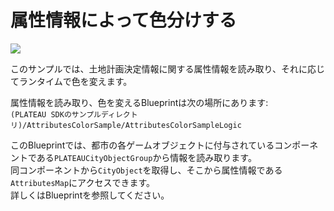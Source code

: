 # 属性情報によって色分けする
![](../resources/manual/changeColorByAttrs/AttributeColorSample.png)

このサンプルでは、土地計画決定情報に関する属性情報を読み取り、それに応じてランタイムで色を変えます。  

属性情報を読み取り、色を変えるBlueprintは次の場所にあります:  
```(PLATEAU SDKのサンプルディレクトリ)/AttributesColorSample/AttributesColorSampleLogic```

このBlueprintでは、都市の各ゲームオブジェクトに付与されているコンポーネントである`PLATEAUCityObjectGroup`から情報を読み取ります。  
同コンポーネントから`CityObject`を取得し、そこから属性情報である`AttributesMap`にアクセスできます。  
詳しくはBlueprintを参照してください。